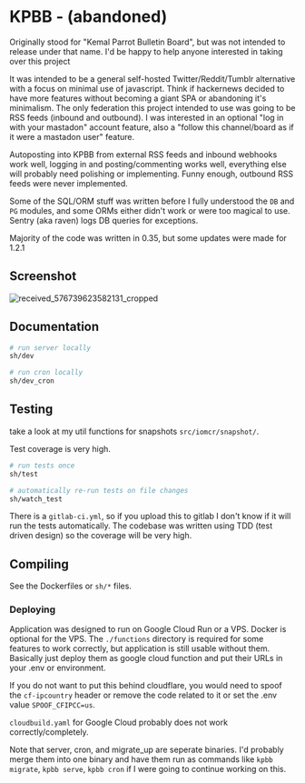 # KPBB - (abandoned)

Originally stood for "Kemal Parrot Bulletin Board", but was not intended to release under that name. I'd be happy to help anyone interested in taking over this project

It was intended to be a general self-hosted Twitter/Reddit/Tumblr alternative with a focus on minimal use of javascript. Think if hackernews decided to have more features without becoming a giant SPA or abandoning it's minimalism. The only federation this project intended to use was going to be RSS feeds (inbound and outbound). I was interested in an optional "log in with your mastadon" account feature, also a "follow this channel/board as if it were a mastadon user" feature.

Autoposting into KPBB from external RSS feeds and inbound webhooks work well, logging in and posting/commenting works well, everything else will probably need polishing or implementing. Funny enough, outbound RSS feeds were never implemented.

Some of the SQL/ORM stuff was written before I fully understood the `DB` and `PG` modules, and some ORMs either didn't work or were too magical to use. Sentry (aka raven) logs DB queries for exceptions.

Majority of the code was written in 0.35, but some updates were made for 1.2.1

## Screenshot

![received_576739623582131_cropped](https://github.com/carcinocron/kpbb/assets/4094542/d5ae2440-0c17-48d9-a996-4c90da37ef55)

## Documentation

```bash
# run server locally
sh/dev

# run cron locally
sh/dev_cron
```

## Testing

take a look at my util functions for snapshots `src/iomcr/snapshot/`.

Test coverage is very high.
```bash
# run tests once
sh/test

# automatically re-run tests on file changes
sh/watch_test
```

There is a `gitlab-ci.yml`, so if you upload this to gitlab I don't know if it will run the tests automatically. The codebase was written using TDD (test driven design) so the coverage will be very high.

## Compiling

See the Dockerfiles or `sh/*` files.

### Deploying

Application was designed to run on Google Cloud Run or a VPS. Docker is optional for the VPS. The `./functions` directory is required for some features to work correctly, but application is still usable without them. Basically just deploy them as google cloud function and put their URLs in your .env or environment.

If you do not want to put this behind cloudflare, you would need to spoof the `cf-ipcountry` header or remove the code related to it or set the .env value `SPOOF_CFIPCC=us`.

`cloudbuild.yaml` for Google Cloud probably does not work correctly/completely.

Note that server, cron, and migrate_up are seperate binaries. I'd probably merge them into one binary and have them run as commands like `kpbb migrate`, `kpbb serve`, `kpbb cron` if I were going to continue working on this.
